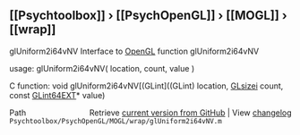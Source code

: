 ## [[Psychtoolbox]] &#8250; [[PsychOpenGL]] &#8250; [[MOGL]] &#8250; [[wrap]]

glUniform2i64vNV  Interface to [OpenGL](OpenGL) function glUniform2i64vNV  
  
usage:  glUniform2i64vNV( location, count, value )  
  
C function:  void glUniform2i64vNV[(GLint]((GLint) location, [GLsizei](GLsizei) count, const [GLint64EXT](GLint64EXT)\* value)  




<div class="code_header" style="text-align:right;">
  <span style="float:left;">Path&nbsp;&nbsp;</span> <span class="counter">Retrieve <a href=
  "https://raw.github.com/Psychtoolbox-3/Psychtoolbox-3/beta/Psychtoolbox/PsychOpenGL/MOGL/wrap/glUniform2i64vNV.m">current version from GitHub</a> | View <a href=
  "https://github.com/Psychtoolbox-3/Psychtoolbox-3/commits/beta/Psychtoolbox/PsychOpenGL/MOGL/wrap/glUniform2i64vNV.m">changelog</a></span>
</div>
<div class="code">
  <code>Psychtoolbox/PsychOpenGL/MOGL/wrap/glUniform2i64vNV.m</code>
</div>

